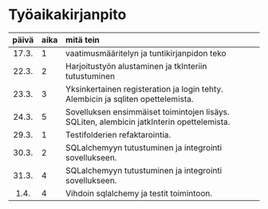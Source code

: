 # Työaikakirjanpito

| päivä | aika | mitä tein  |
| :----:|:-----| :-----|
| 17.3. | 1    | vaatimusmääritelyn ja tuntikirjanpidon teko |
| 22.3. | 2    | Harjoitustyön alustaminen ja tkInteriin tutustuminen |
| 23.3. | 3    | Yksinkertainen registeration ja login tehty. Alembicin ja sqliten opettelemista. |
| 24.3. | 5    | Sovelluksen ensimmäiset toimintojen lisäys. SQLiten, alembicin jatkInterin opettelemista.|
| 29.3. | 1    | Testifolderien refaktarointia.|
| 30.3. | 2    | SQLalchemyyn tutustuminen ja integrointi sovellukseen.|
| 31.3. | 4    | SQLalchemyyn tutustuminen ja integrointi sovellukseen.|
| 1.4.  | 4    | Vihdoin sqlalchemy ja testit toimintoon.|